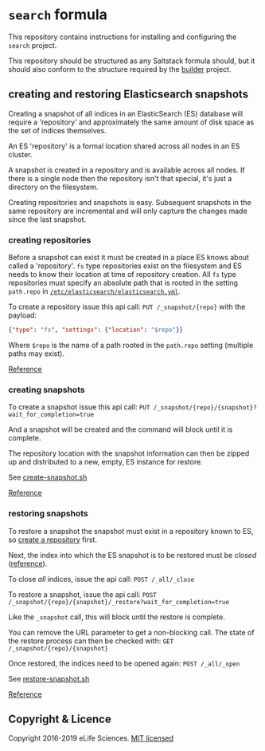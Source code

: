 # `search` formula

This repository contains instructions for installing and configuring the `search` project.

This repository should be structured as any Saltstack formula should, but it should also conform to the structure 
required by the [builder](https://github.com/elifesciences/builder) project.

## creating and restoring Elasticsearch snapshots

Creating a snapshot of all indices in an ElasticSearch (ES) database will require a 'repository' and approximately the 
same amount of disk space as the set of indices themselves.

An ES 'repository' is a formal location shared across all nodes in an ES cluster.

A snapshot is created in a repository and is available across all nodes. If there is a single node then the repository 
isn't that special, it's just a directory on the filesystem.

Creating repositories and snapshots is easy. Subsequent snapshots in the same repository are incremental and will only 
capture the changes made since the last snapshot.

### creating repositories

Before a snapshot can exist it must be created in a place ES knows about called a 'repository'. `fs` type repositories 
exist on the filesystem and ES needs to know their location at time of repository creation. All `fs` type repositories
must specify an absolute path that is rooted in the setting `path.repo` in [`/etc/elasticsearch/elasticsearch.yml`](https://github.com/elifesciences/search-formula/blob/master/salt/search/config/etc-elasticsearch-elasticsearch.yml#L13).

To create a repository issue this api call: `PUT /_snapshot/{repo}` with the payload:

```json
{"type": "fs", "settings": {"location": "$repo"}}
```

Where `$repo` is the name of a path rooted in the `path.repo` setting (multiple paths may exist).

[Reference](https://www.elastic.co/guide/en/elasticsearch/reference/2.4/modules-snapshots.html#_repositories)

### creating snapshots

To create a snapshot issue this api call: `PUT /_snapshot/{repo}/{snapshot}?wait_for_completion=true`

And a snapshot will be created and the command will block until it is complete.

The repository location with the snapshot information can then be zipped up and distributed to a new, empty, ES instance
for restore.

See [create-snapshot.sh](./salt/search/scripts/create-snapshot.sh)

[Reference](https://www.elastic.co/guide/en/elasticsearch/reference/2.4/modules-snapshots.html#_snapshot)

### restoring snapshots

To restore a snapshot the snapshot must exist in a repository known to ES, so 
[create a repository](#creating-repositories) first.

Next, the index into which the ES snapshot is to be restored must be *closed* ([reference](https://www.elastic.co/guide/en/elasticsearch/reference/2.4/indices-open-close.html)).

To close *all* indices, issue the api call: `POST /_all/_close`

To restore a snapshot, issue the api call: `POST /_snapshot/{repo}/{snapshot}/_restore?wait_for_completion=true`

Like the `_snapshot` call, this will block until the restore is complete.

You can remove the URL parameter to get a non-blocking call. The state of the restore process can then be checked with:
`GET /_snapshot/{repo}/{snapshot}`

Once restored, the indices need to be opened again: `POST /_all/_open`

See [restore-snapshot.sh](./salt/search/scripts/restore-snapshot.sh)

[Reference](https://www.elastic.co/guide/en/elasticsearch/reference/2.4/modules-snapshots.html#_restore)

## Copyright & Licence

Copyright 2016-2019 eLife Sciences. [MIT licensed](LICENCE.txt)

